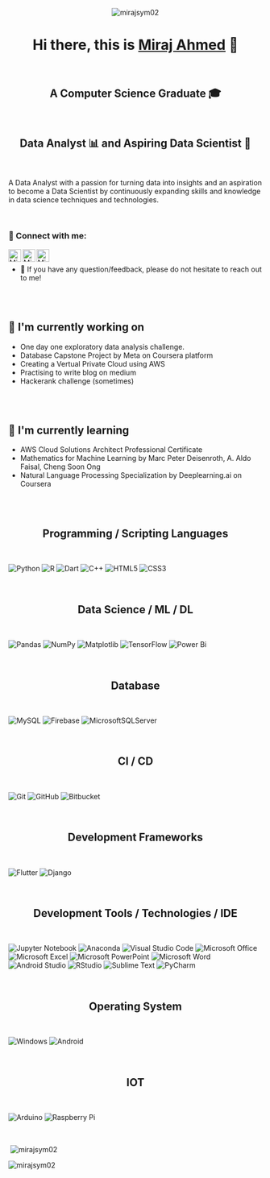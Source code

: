 <p align="center"> <img width=”200" height=”200" src="https://user-images.githubusercontent.com/81813860/216132860-0b038efd-b751-48ab-8349-7061873fa6a6.gif" alt="mirajsym02" /> </p>

<h1 align="center">
Hi there, this is <a href="https://mirajahmed.works/" target="_blank" rel="noreferrer">Miraj Ahmed</a> 👋
</h1>

</br>
<h2 align="center">
A Computer Science Graduate 🎓 
</h2>
</br>

<h2 align="center">
Data Analyst 📊 and Aspiring Data Scientist 🧠 
</h2>

</br>


A Data Analyst with a passion for turning data into insights and an aspiration to become a Data Scientist by continuously expanding skills and knowledge in data science techniques and technologies.

</br>

### 🤝 Connect with me:

<a href="https://www.linkedin.com/in/mirajsym/"><img align="left" src="https://user-images.githubusercontent.com/81813860/216407810-b326a082-b5a5-4856-a36b-96dced040751.png" alt="Miraj Ahmed | LinkedIn" width="25px"/></a>

<a href="https://twitter.com/sym__ahmed"><img align="left" src="https://user-images.githubusercontent.com/81813860/216407986-668172f1-d084-4fe5-8dda-27054d721e3a.png" alt="Miraj Ahmed | Twitter" width="25px"/></a>

<a href="https://medium.com/@mirajahmed.writes"><img align="left" src="https://user-images.githubusercontent.com/81813860/216408370-063ae9a2-e2e9-4d57-9bf1-816b55c4aa00.png" alt="Miraj Ahmed | Medium" width="25px"/></a>
</br>
- 💬 If you have any question/feedback, please do not hesitate to reach out to me!


</br>
</br>

## 🔭 I'm currently working on

- One day one exploratory data analysis challenge. 
- Database Capstone Project by Meta on Coursera platform
- Creating a Vertual Private Cloud using AWS
- Practising to write blog on medium
- Hackerank challenge (sometimes)

</br>
</br>

## 🌱 I'm currently learning

- AWS Cloud Solutions Architect Professional Certificate
- Mathematics for Machine Learning by Marc Peter Deisenroth, A. Aldo Faisal, Cheng Soon Ong
- Natural Language Processing Specialization by Deeplearning.ai on Coursera

</br>
</br>


<h2 align = "center">Programming / Scripting Languages</h2>

</br>

![Python](https://img.shields.io/badge/python-3670A0?style=for-the-badge&logo=python&logoColor=ffdd54)
![R](https://img.shields.io/badge/r-%23276DC3.svg?style=for-the-badge&logo=r&logoColor=white)
![Dart](https://img.shields.io/badge/dart-%230175C2.svg?style=for-the-badge&logo=dart&logoColor=white)
![C++](https://img.shields.io/badge/c++-%2300599C.svg?style=for-the-badge&logo=c%2B%2B&logoColor=white)
![HTML5](https://img.shields.io/badge/html5-%23E34F26.svg?style=for-the-badge&logo=html5&logoColor=white)
![CSS3](https://img.shields.io/badge/css3-%231572B6.svg?style=for-the-badge&logo=css3&logoColor=white)

</br>

<h2 align = "center"> Data Science / ML / DL</h2>

</br>

![Pandas](https://img.shields.io/badge/pandas-%23150458.svg?style=for-the-badge&logo=pandas&logoColor=white)
![NumPy](https://img.shields.io/badge/numpy-%23013243.svg?style=for-the-badge&logo=numpy&logoColor=white)
![Matplotlib](https://img.shields.io/badge/Matplotlib-%23ffffff.svg?style=for-the-badge&logo=Matplotlib&logoColor=black)
![TensorFlow](https://img.shields.io/badge/TensorFlow-%23FF6F00.svg?style=for-the-badge&logo=TensorFlow&logoColor=white)
![Power Bi](https://img.shields.io/badge/power_bi-F2C811?style=for-the-badge&logo=powerbi&logoColor=black)

</br>

<h2 align="center">Database</h2>

</br>

![MySQL](https://img.shields.io/badge/mysql-%2300f.svg?style=for-the-badge&logo=mysql&logoColor=white)
![Firebase](https://img.shields.io/badge/Firebase-039BE5?style=for-the-badge&logo=Firebase&logoColor=white)
![MicrosoftSQLServer](https://img.shields.io/badge/Microsoft%20SQL%20Server-CC2927?style=for-the-badge&logo=microsoft%20sql%20server&logoColor=white)

</br>

<h2 align="center">CI / CD</h2>

</br>

![Git](https://img.shields.io/badge/git-%23F05033.svg?style=for-the-badge&logo=git&logoColor=white)
![GitHub](https://img.shields.io/badge/github-%23121011.svg?style=for-the-badge&logo=github&logoColor=white)
![Bitbucket](https://img.shields.io/badge/bitbucket-%230047B3.svg?style=for-the-badge&logo=bitbucket&logoColor=white)

</br>


<h2 align="center">Development Frameworks</h2>

</br>

![Flutter](https://img.shields.io/badge/Flutter-%2302569B.svg?style=for-the-badge&logo=Flutter&logoColor=white)
![Django](https://img.shields.io/badge/django-%23092E20.svg?style=for-the-badge&logo=django&logoColor=white)

</br>

<h2 align="center">Development Tools / Technologies / IDE</h2>

</br>

![Jupyter Notebook](https://img.shields.io/badge/jupyter-%23FA0F00.svg?style=for-the-badge&logo=jupyter&logoColor=white)
![Anaconda](https://img.shields.io/badge/Anaconda-%2344A833.svg?style=for-the-badge&logo=anaconda&logoColor=white)
![Visual Studio Code](https://img.shields.io/badge/Visual%20Studio%20Code-0078d7.svg?style=for-the-badge&logo=visual-studio-code&logoColor=white)
![Microsoft Office](https://img.shields.io/badge/Microsoft_Office-D83B01?style=for-the-badge&logo=microsoft-office&logoColor=white)
![Microsoft Excel](https://img.shields.io/badge/Microsoft_Excel-217346?style=for-the-badge&logo=microsoft-excel&logoColor=white)
![Microsoft PowerPoint](https://img.shields.io/badge/Microsoft_PowerPoint-B7472A?style=for-the-badge&logo=microsoft-powerpoint&logoColor=white)
![Microsoft Word](https://img.shields.io/badge/Microsoft_Word-2B579A?style=for-the-badge&logo=microsoft-word&logoColor=white)
![Android Studio](https://img.shields.io/badge/Android%20Studio-3DDC84.svg?style=for-the-badge&logo=android-studio&logoColor=white)
![RStudio](https://img.shields.io/badge/RStudio-4285F4?style=for-the-badge&logo=rstudio&logoColor=white)
![Sublime Text](https://img.shields.io/badge/sublime_text-%23575757.svg?style=for-the-badge&logo=sublime-text&logoColor=important)
![PyCharm](https://img.shields.io/badge/pycharm-143?style=for-the-badge&logo=pycharm&logoColor=black&color=black&labelColor=green)

</br>

<h2 align="center">Operating System</h2>

</br>

![Windows](https://img.shields.io/badge/Windows-0078D6?style=for-the-badge&logo=windows&logoColor=white)
![Android](https://img.shields.io/badge/Android-3DDC84?style=for-the-badge&logo=android&logoColor=white)

</br>

<h2 align="center">IOT</h2>

</br>

![Arduino](https://img.shields.io/badge/-Arduino-00979D?style=for-the-badge&logo=Arduino&logoColor=white)
![Raspberry Pi](https://img.shields.io/badge/-RaspberryPi-C51A4A?style=for-the-badge&logo=Raspberry-Pi)

</br>



<p>&nbsp;<img align="center" src="https://github-readme-stats.vercel.app/api?username=mirajsym02&show_icons=true&locale=en" alt="mirajsym02" /></p>

<p><img align="center" src="https://github-readme-streak-stats.herokuapp.com/?user=mirajsym02&" alt="mirajsym02" /></p>
